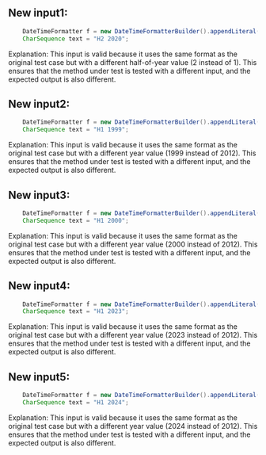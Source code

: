 ## New input1:
```java
    DateTimeFormatter f = new DateTimeFormatterBuilder().appendLiteral('H').appendValue(HALF_OF_YEAR, 2).appendLiteral(' ').appendValue(YEAR).toFormatter();
    CharSequence text = "H2 2020";
```
Explanation: This input is valid because it uses the same format as the original test case but with a different half-of-year value (2 instead of 1). This ensures that the method under test is tested with a different input, and the expected output is also different.

## New input2:
```java
    DateTimeFormatter f = new DateTimeFormatterBuilder().appendLiteral('H').appendValue(HALF_OF_YEAR, 1).appendLiteral(' ').appendValue(YEAR).toFormatter();
    CharSequence text = "H1 1999";
```
Explanation: This input is valid because it uses the same format as the original test case but with a different year value (1999 instead of 2012). This ensures that the method under test is tested with a different input, and the expected output is also different.

## New input3:
```java
    DateTimeFormatter f = new DateTimeFormatterBuilder().appendLiteral('H').appendValue(HALF_OF_YEAR, 1).appendLiteral(' ').appendValue(YEAR).toFormatter();
    CharSequence text = "H1 2000";
```
Explanation: This input is valid because it uses the same format as the original test case but with a different year value (2000 instead of 2012). This ensures that the method under test is tested with a different input, and the expected output is also different.

## New input4:
```java
    DateTimeFormatter f = new DateTimeFormatterBuilder().appendLiteral('H').appendValue(HALF_OF_YEAR, 1).appendLiteral(' ').appendValue(YEAR).toFormatter();
    CharSequence text = "H1 2023";
```
Explanation: This input is valid because it uses the same format as the original test case but with a different year value (2023 instead of 2012). This ensures that the method under test is tested with a different input, and the expected output is also different.

## New input5:
```java
    DateTimeFormatter f = new DateTimeFormatterBuilder().appendLiteral('H').appendValue(HALF_OF_YEAR, 1).appendLiteral(' ').appendValue(YEAR).toFormatter();
    CharSequence text = "H1 2024";
```
Explanation: This input is valid because it uses the same format as the original test case but with a different year value (2024 instead of 2012). This ensures that the method under test is tested with a different input, and the expected output is also different.
